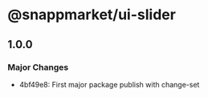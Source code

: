 # @snappmarket/ui-slider

## 1.0.0
### Major Changes

- 4bf49e8: First major package publish with change-set
